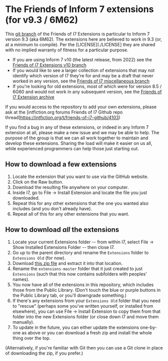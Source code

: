 The Friends of Inform 7 extensions (for v9.3 / 6M62)
====================================================

This [git branch](https://www.atlassian.com/git/tutorials/using-branches) of the Friends of I7 Extensions is particular to Inform 7 version 9.3 (aka 6M62). The extensions here are believed to work in 9.3 (or, at a minimum to compile). Per the [LICENSE](./LICENSE] they are shared with no implied warranty of fitness for a particular purpose.

- If you are using Inform 7 v10 (the latest release, from 2022) see the [Friends of I7 Extensions v10 branch](https://github.com/i7/extensions/tree/10.1)
- If you would like to see a larger collection of extensions that may not identify which version of I7 they're for and may be a draft that never worked in any version, see the [Friends of I7 miscellaneous branch](https://github.com/extensions/tree/master)
- If you're looking for old extensions, most of which were for version 8.5 / 6G60 and would not work in any subsequent version, see the [Friends of I7 Extension archive](https://github.com/i7/archive)

If you would access to the repository to add your own extensions, please ask at the [intfiction.org forums Friends of I7 Github repo thread]https://intfiction.org/t/friends-of-i7-github/4103)

If you find a bug in any of these extensions, or indeed in any Inform 7 extension at all, please make a new issue and we may be able to help. The purpose of the group is that we can all work together to maintain and develop these extensions. Sharing the load will make it easier on us all, while experienced programmers can help those just starting out.

How to download a few extensions
--------------------------------
1. Locate the extension that you want to use via the GitHub website.
2. Click on the Raw button.
3. Download the resulting file anywhere on your computer.
4. Inside I7, go to File -> Install Extension and locate the file you just downloaded.
5. Repeat this for any other extensions that the one you wanted also includes (and you don't already have).
6. Repeat all of this for any other extensions that you want.

How to download *all* the extensions
------------------------------------
1. Locate your current Extensions folder -- from within I7, select File -> Show Installed Extensions Folder -- then close I7.
2. Go up to the parent directory and rename the `Extensions` folder to `Extensions Old` (for now).
3. Download [this zip file](https://github.com/i7/extensions/archive/master.zip) and extract it into that location.
4. Rename the `extensions-master` folder that it just created to just `Extensions` (such that this now contains subfolders with peoples' names).
5. You now have all of the extensions in this repository, which includes those from the Public Library.  (Don't touch the blue or purple buttons in the Public Library tab, or you'll downgrade something.)
6. If there's any extensions from your `Extensions Old` folder that you need to "rescue" (perhaps some you've written yourself, or installed from elsewhere), you can use File -> Install Extension to copy them from that folder into the new Extensions folder (or close down I7 and move them manually).
7. To update in the future, you can either update the extensions one-by-one as above or you can download a fresh zip and install the whole thing over the top.

(Alternatively, if you're familiar with Git then you can use a Git clone in place of downloading the zip, if you prefer.)
